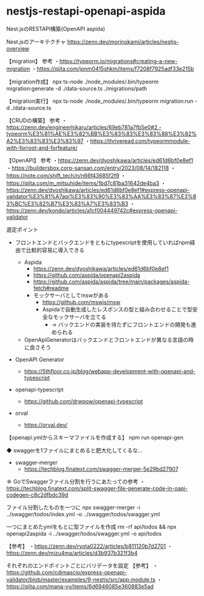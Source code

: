 # nestjs-restapi-openapi-aspida
Nest.jsのRESTAPI構築(OpenAPI aspida)

Nest.jsのアーキテクチャ
https://zenn.dev/morinokami/articles/nestjs-overview

【migration】
参考
・https://typeorm.io/migrations#creating-a-new-migration
・https://qiita.com/jpnm0415shkm/items/f7208f7925adf33e215b

【migration作成】
npx ts-node ./node_modules/.bin/typeorm migration:generate -d ./data-source.ts ./migrations/path

【migration実行】
npx ts-node ./node_modules/.bin/typeorm migration:run -d ./data-source.ts

【CRUDの構築】
参考
・https://zenn.dev/engineerhikaru/articles/69eb781a7fb5e0#2.-typeorm%E3%81%AE%E3%82%BB%E3%83%83%E3%83%88%E3%82%A2%E3%83%83%E3%83%97
・https://thriveread.com/typeormmodule-with-forroot-and-forfeature/

【OpenAPI】
参考
・https://zenn.dev/dyoshikawa/articles/ed61d6bf0e8ef1
・https://buildersbox.corp-sansan.com/entry/2023/08/14/182118
・https://note.com/shift_tech/n/n66f43685f2f9
・https://qiita.com/m_mitsuhide/items/1bd7c81ba31642de4ba3
・https://zenn.dev/dyoshikawa/articles/ed61d6bf0e8ef1#express-openapi-validator%E3%81%A7api%E3%83%90%E3%83%AA%E3%83%87%E3%83%BC%E3%82%B7%E3%83%A7%E3%83%B3
・https://zenn.dev/kondo/articles/a1cf004449742c#express-openapi-validator

選定ポイント
- フロントエンドとバックエンドをともにtypescriptを使用していればnpm経由で比較的容易に導入できる
	- Aspida
		- https://zenn.dev/dyoshikawa/articles/ed61d6bf0e8ef1
		- https://github.com/aspida/openapi2aspida
		- https://github.com/aspida/aspida/tree/main/packages/aspida-fetch#readme
		- モックサーバとしてmswがある
			- https://github.com/mswjs/msw
			- Aspidaで自動生成したレスポンスの型と組み合わせることで型安全なモックサーバを立てる
				- → バックエンドの実装を待たずにフロントエンドの開発も進められる
	- OpenApiGeneratorはバックエンドとフロントエンドが異なる言語の時に良さそう

- OpenAPI Generator
	- https://5thfloor.co.jp/blog/webapp-development-with-openapi-and-typescript
- openapi-typescript
	- https://github.com/drwpow/openapi-typescript
- orval
	- https://orval.dev/

【openapi.ymlからスキーマファイルを作成する】
npm run openapi-gen

◆ swaggerを1ファイルにまとめると肥大化してくるな...
- swagger-merger
	- https://techblog.finatext.com/swagger-merger-5e29bd27907

☆ GoでSwaggerファイル分割を行うにあたっての参考
・https://techblog.finatext.com/split-swagger-file-generate-code-in-oapi-codegen-c8c2dfbdc39d

ファイル分割したものを一つに
npx swagger-merger -i ../swagger/todos/index.yml -o ../swagger/todos/swagger.yml

一つにまとめたymlをもとに型ファイルを作成
rm -rf api/todos && npx openapi2aspida -i ../swagger/todos/swagger.yml -o api/todos

【参考】
・https://zenn.dev/ryota0222/articles/b811120b7d2701
・https://zenn.dev/mizu4ma/articles/d3b937b321f3b4

それぞれのエンドポイントごとにバリデータを設定
【参考】
・https://github.com/cdimascio/express-openapi-validator/blob/master/examples/9-nestjs/src/app.module.ts
・https://qiita.com/mana-vv/items/6d6946085e360883e5ad
